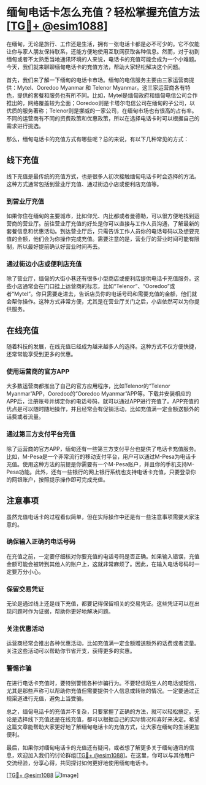# 缅甸电话卡怎么充值？轻松掌握充值方法[[TG💪+ @esim1088](https://t.me/s/esim1088)]

在缅甸，无论是旅行、工作还是生活，拥有一张电话卡都是必不可少的。它不仅能让你与家人朋友保持联系，还能方便地使用互联网获取各种信息。然而，对于初到缅甸或者不太熟悉当地通讯环境的人来说，电话卡的充值可能会成为一个小难题。今天，我们就来聊聊缅甸电话卡的充值方法，帮助大家轻松解决这个问题。

首先，我们来了解一下缅甸的电话卡市场。缅甸的电信服务主要由三家运营商提供：Mytel、Ooredoo Myanmar 和 Telenor Myanmar。这三家运营商各有特色，提供的套餐和服务也有所不同。比如，Mytel是缅甸政府和缅甸电信公司合作推出的，网络覆盖较为全面；Ooredoo则是卡塔尔电信公司在缅甸的子公司，以优质的服务著称；Telenor则是挪威的一家公司，在缅甸市场也有很高的占有率。不同的运营商有不同的资费政策和优惠政策，所以在选择电话卡时可以根据自己的需求进行挑选。

那么，缅甸电话卡的充值方式有哪些呢？总的来说，有以下几种常见的方式：

## 线下充值

线下充值是最传统的充值方式，也是很多人初次接触缅甸电话卡时会选择的方法。这种方式通常包括到营业厅充值、通过街边小店或便利店充值等。

### 到营业厅充值

如果你住在缅甸的主要城市，比如仰光、内比都或者曼德勒，可以很方便地找到运营商的营业厅。前往营业厅充值的好处是你可以直接与工作人员沟通，了解最新的套餐信息和优惠活动。到达营业厅后，只需告诉工作人员你的电话号码以及想要充值的金额，他们会为你操作完成充值。需要注意的是，营业厅的营业时间可能有限制，所以最好提前确认好营业时间再去。

### 通过街边小店或便利店充值

除了营业厅，缅甸的大街小巷还有很多小型商店或便利店提供电话卡充值服务。这些小店通常会在门口挂上运营商的标志，比如“Telenor”、“Ooredoo”或者“Mytel”。你只需要走进去，告诉店员你的电话号码和需要充值的金额，他们就会帮你操作。这种方式非常方便，尤其是在营业厅关门之后，小店依然可以为你提供服务。

## 在线充值

随着科技的发展，在线充值已经成为越来越多人的选择。这种方式不仅方便快捷，还常常能享受到更多的优惠。

### 使用运营商的官方APP

大多数运营商都推出了自己的官方应用程序，比如Telenor的“Telenor Myanmar”APP，Ooredoo的“Ooredoo Myanmar”APP等。下载并安装相应的APP后，注册账号并绑定你的电话号码，就可以通过APP进行充值了。APP充值的优点是可以随时随地操作，并且经常会有促销活动，比如充值满一定金额送额外的话费或者流量。

### 通过第三方支付平台充值

除了运营商的官方APP，缅甸还有一些第三方支付平台也提供了电话卡充值服务。比如，M-Pesa是一个非常流行的移动支付平台，用户可以通过M-Pesa为电话卡充值。使用这种方法的前提是你需要有一个M-Pesa账户，并且你的手机支持M-Pesa功能。此外，还有一些银行的网上银行系统也支持电话卡充值，只要登录你的网银账户，按照提示操作即可完成充值。

## 注意事项

虽然充值电话卡的过程看似简单，但在实际操作中还是有一些注意事项需要大家注意的。

### 确保输入正确的电话号码

在充值之前，一定要仔细核对你要充值的电话号码是否正确。如果输入错误，充值金额可能会被转到其他人的账户上，这就非常麻烦了。因此，在输入电话号码时一定要万分小心。

### 保留交易凭证

无论是通过线上还是线下充值，都要记得保留相关的交易凭证。这些凭证可以在出现问题时作为证据，帮助你更好地解决问题。

### 关注优惠活动

运营商经常会推出各种优惠活动，比如充值满一定金额赠送额外的话费或者流量。关注这些活动可以帮助你节省开支，获得更多的实惠。

### 警惕诈骗

在进行电话卡充值时，要特别警惕各种诈骗行为。不要轻信陌生人的电话或短信，尤其是那些声称可以帮助你充值但需要提供个人信息或转账的情况。一定要通过正规渠道进行充值，避免上当受骗。

总之，缅甸电话卡的充值并不复杂，只要掌握了正确的方法，就可以轻松搞定。无论是选择线下充值还是在线充值，都可以根据自己的实际情况和喜好来决定。希望这篇文章能帮助大家更好地了解缅甸电话卡的充值方式，让大家在缅甸的生活更加便利。

最后，如果你对缅甸电话卡的充值还有疑问，或者想了解更多关于缅甸通讯的信息，欢迎加入我们的讨论群组[[TG💪+ @esim1088](https://t.me/s/esim1088)]。在这里，你可以与其他用户交流经验，分享心得，共同探讨如何更好地使用缅甸电话卡。

[[TG💪+ @esim1088](https://t.me/s/esim1088) ![Image](https://i.postimg.cc/4NQfJmqS/Snipaste-2025-05-13-00-14-12.png)]